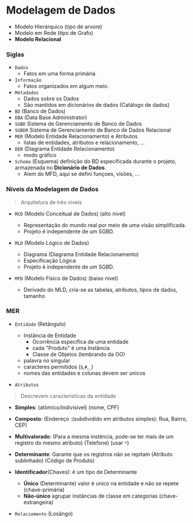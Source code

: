 # Modelagem de Dados

- Modelo Hierárquico (tipo de arvore)
- Modelo em Rede (tipo de Grafo)
- **Modelo Relacional**

### Siglas 
- `Dados`
  - Fatos em uma forma primária.
- `Informação`
  - Fatos organizados em algum meio.
- `Metadados` 
  - Dados sobre os Dados
  - São mantidos em dicionários de dados (Catálogo de dados)
- `BD` (Banco de Dados)
- `DBA` (Data Base Administrator)
- `SGBD` Sistema de Gerenciamento de Banco de Dados
- `SGBDR` Sistema de Gerenciamento de Banco de Dados Relacional
- `MER` (Modelo Entidade Relacionamento) e Atributos
  - listas de entidades, atributos e relacionamento, ... 
- `DER` (Diagrama Entidade Relacionamento)
  - modo gráfico
- `Schema` (Esquema) definição do BD especificada durante o projeto, armazenada no **Dicionário de Dados**. 
  - Alem do MFD, aqui se defini funçoes, visões, ...

### Níveis da Modelagem de Dados
> Arquitetura de três niveis

- `MCD` (Modelo Conceitual de Dados) (alto nivel)
  - Representação do mundo real por meio de uma visão simplificada.
  - Projeto é independente de um SGBD.
  
- `MLD` (Modelo Lógico de Dados)
  - Diagrama (Diagrama Entidade Relacionamento)
  - Especificação Lógica
  - Projeto é independente de um SGBD.

- `MFD` (Modelo Físico de Dados) (baixo nivel)
  - Derivado do MLD, cria-se as tabelas, atributos, tipos de dados, tamanho

### MER
- `Entidade` (Retângulo)
  - Instância de Entidade
    - Ocorrência especifica de uma entidade
    - cada "Produto" é uma Instância
    - Classe de Objetos (lembrando da OO)
  - palavra no singular
  - caracteres permitidos (`$`,`#`,`_`)
  - nomes das entidades e colunas devem ser unicos

- `Atributos` 
> Descrevem caracteristicas da entidade
- **Simples**: (atômico/indivisivel) (nome, CPF)
- **Composto**: (Endereço :(subdividido em atributos simples): Rua, Bairro, CEP)
- **Multivalorado**: (Para a mesma instência, pode-se ter mais de um registro do mesmo atributo) (Telefone) (usar `*`)
- **Determinante**: Garante que os registros não se repitam (Atributo sublinhado) (Código de Produto)
- **Identificador**(Chaves): é um tipo de Determinante
  - __Único__ (Determinante) valor é unico na entidade e não se repete (chave-primária)
  - __Não-único__ agrupar instâncias de classe em categorias (chave-estrangeira)
  
- `Relaciomento` (Losângo)   


